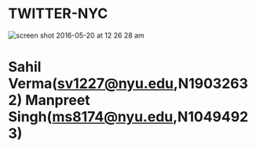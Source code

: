 # TWITTER-NYC
![screen shot 2016-05-20 at 12 26 28 am](https://cloud.githubusercontent.com/assets/17112534/15417409/8a2cf7f0-1e23-11e6-9337-28da520e121b.png)
# Sahil Verma(sv1227@nyu.edu,N19032632)  Manpreet Singh(ms8174@nyu.edu,N10494923)
#
